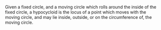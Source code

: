 Given a fixed circle, and a moving circle which rolls around the inside
of the fixed circle, a hypocycloid is the locus of a point which moves
with the moving circle, and may lie inside, outside, or on the
circumference of, the moving circle.
